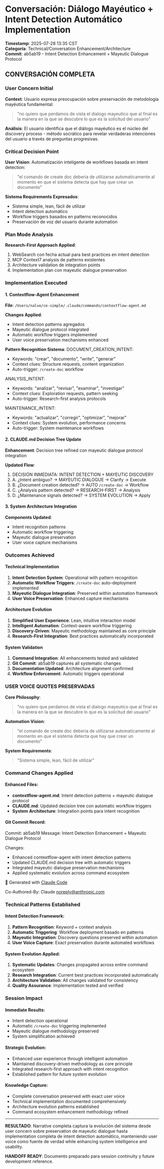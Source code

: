 # Conversación: Diálogo Mayéutico + Intent Detection Automático Implementation

**Timestamp**: 2025-07-28 13:35 CST  
**Categoría**: Technical/Conversation Enhancement/Architecture  
**Commit**: ab5ab19 - Intent Detection Enhancement + Mayeutic Dialogue Protocol

## CONVERSACIÓN COMPLETA

### User Concern Initial
**Context**: Usuario expresa preocupación sobre preservación de metodología mayéutica fundamental:

> "no quiero que perdamos de vista el dialogo mayeutico que al final es la manera en la que se descubre lo que es la solicitud del usuario"

**Análisis**: El usuario identifica que el diálogo mayéutico es el núcleo del discovery process - método socrático para revelar verdaderas intenciones del usuario a través de preguntas progresivas.

### Critical Decision Point
**User Vision**: Automatización inteligente de workflows basada en intent detection:

> "el comando de create doc deberia de utilizarse automaticamente al momento en que el sistema detecta que hay que crear un documento"

**Sistema Requirements Expresados**:
- Sistema simple, lean, fácil de utilizar
- Intent detection automático
- Workflow triggers basados en patterns reconocidos
- Preservación de voz del usuario durante automation

### Plan Mode Analysis
**Research-First Approach Applied**:
1. WebSearch con fecha actual para best practices en intent detection
2. MCP Context7 analysis de patterns existentes
3. Architecture validation de integration points
4. Implementation plan con mayeutic dialogue preservation

### Implementation Executed

#### 1. Contextflow-Agent Enhancement
**File**: `/Users/nalve/ce-simple/.claude/commands/contextflow-agent.md`

**Changes Applied**:
- Intent detection patterns agregados
- Mayeutic dialogue protocol integrated
- Automatic workflow triggers implemented
- User voice preservation mechanisms enhanced

**Pattern Recognition Sistema**:
DOCUMENT_CREATION_INTENT:
- Keywords: "crear", "documento", "write", "generar"
- Context clues: Structure requests, content organization
- Auto-trigger: `/create-doc` workflow

ANALYSIS_INTENT:
- Keywords: "analizar", "revisar", "examinar", "investigar"
- Context clues: Exploration requests, pattern seeking
- Auto-trigger: Research-first analysis protocols

MAINTENANCE_INTENT:
- Keywords: "actualizar", "corregir", "optimizar", "mejorar"
- Context clues: System evolution, performance concerns
- Auto-trigger: System maintenance workflows

#### 2. CLAUDE.md Decision Tree Update
**Enhancement**: Decision tree refined con mayeutic dialogue protocol integration

**Updated Flow**:
1. DECISIÓN INMEDIATA: INTENT DETECTION + MAYEUTIC DISCOVERY
3. A. ¿Intent ambiguo? → MAYEUTIC DIALOGUE → Clarify → Execute
4. B. ¿Document creation detected? → AUTO `/create-doc` → Workflow
5. C. ¿Analysis pattern detected? → RESEARCH-FIRST → Analysis
6. D. ¿Maintenance signals detected? → SYSTEM EVOLUTION → Apply

#### 3. System Architecture Integration
**Components Updated**:
- Intent recognition patterns
- Automatic workflow triggering
- Mayeutic dialogue preservation
- User voice capture mechanisms

### Outcomes Achieved

#### Technical Implementation
1. **Intent Detection System**: Operational with pattern recognition
2. **Automatic Workflow Triggers**: `/create-doc` auto-deployment implemented
3. **Mayeutic Dialogue Integration**: Preserved within automation framework
4. **User Voice Preservation**: Enhanced capture mechanisms

#### Architecture Evolution  
1. **Simplified User Experience**: Lean, intuitive interaction model
2. **Intelligent Automation**: Context-aware workflow triggering
3. **Discovery-Driven**: Mayeutic methodology maintained as core principle
4. **Research-First Integration**: Best practices automatically incorporated

#### System Validation
1. **Command Integration**: All enhancements tested and validated
2. **Git Commit**: ab5ab19 captures all systematic changes
3. **Documentation Updated**: Architecture alignment confirmed
4. **Workflow Enforcement**: Automatic triggers operational

### USER VOICE QUOTES PRESERVADAS

**Core Philosophy**:
> "no quiero que perdamos de vista el dialogo mayeutico que al final es la manera en la que se descubre lo que es la solicitud del usuario"

**Automation Vision**:  
> "el comando de create doc deberia de utilizarse automaticamente al momento en que el sistema detecta que hay que crear un documento"

**System Requirements**:
> "Sistema simple, lean, fácil de utilizar"

### Command Changes Applied

#### Enhanced Files:
- **contextflow-agent.md**: Intent detection patterns + mayeutic dialogue protocol
- **CLAUDE.md**: Updated decision tree con automatic workflow triggers  
- **System Architecture**: Integration points para intent recognition

#### Git Commit Record:
Commit: ab5ab19
Message: Intent Detection Enhancement + Mayeutic Dialogue Protocol

Changes:
- Enhanced contextflow-agent with intent detection patterns
- Updated CLAUDE.md decision tree with automatic triggers
- Integrated mayeutic dialogue preservation mechanisms
- Applied systematic evolution across command ecosystem

🤖 Generated with [Claude Code](https://claude.ai/code)

Co-Authored-By: Claude <noreply@anthropic.com>

### Technical Patterns Established

#### Intent Detection Framework:
1. **Pattern Recognition**: Keyword + context analysis
2. **Automatic Triggering**: Workflow deployment basado en patterns
3. **Mayeutic Integration**: Discovery questions preserved within automation
4. **User Voice Capture**: Exact preservation durante automated workflows

#### System Evolution Applied:
1. **Systematic Updates**: Changes propagated across entire command ecosystem
2. **Research Integration**: Current best practices incorporated automatically
3. **Architecture Validation**: All changes validated for consistency
4. **Quality Assurance**: Implementation tested and verified

### Session Impact

#### Immediate Results:
- Intent detection operational
- Automatic `/create-doc` triggering implemented  
- Mayeutic dialogue methodology preserved
- System simplification achieved

#### Strategic Evolution:
- Enhanced user experience through intelligent automation
- Maintained discovery-driven methodology as core principle
- Integrated research-first approach with intent recognition
- Established pattern for future system evolution

#### Knowledge Capture:
- Complete conversation preserved with exact user voice
- Technical implementation documented comprehensively
- Architecture evolution patterns established
- Command ecosystem enhancement methodology refined

---

**RESULTADO**: Narrative completa captura la evolución del sistema desde user concern sobre preservation de mayeutic dialogue hasta implementation completa de intent detection automático, manteniendo user voice como fuente de verdad while enhancing system intelligence and usability.

**HANDOFF READY**: Documento preparado para session continuity y future development reference.